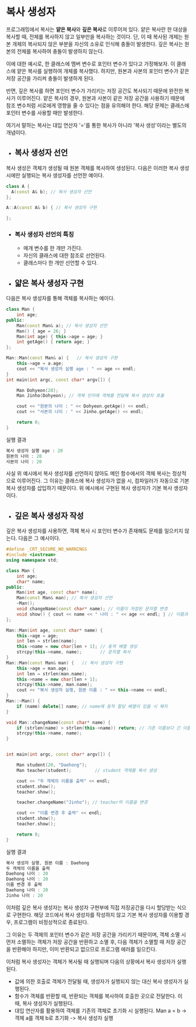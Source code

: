 # 복사 생성자


프로그래밍에서 복사는 **얕은 복사**와 **깊은 복사**로 이루어져 있다. 얕은 복사란 한 대상을 복사할 때,
전체를 복사하지 않고 일부만을 복사하는 것이다. 단, 이 때 복사된 개체는 원본 개체의 복사되지 않은 부분을
자신의 소유로 인식해 충돌이 발생한다. 깊은 복사는 원본의 전체를 복사하여 충돌이 발생하지 않는다.

이에 대한 예시로, 한 클래스에 멤버 변수로 포인터 변수가 있다고 가정해보자. 이 클래스에 얕은 복사를 실행하여
개체를 복사했다. 하지만, 원본과 사본의 포인터 변수가 같은 저장 공간을 가리켜 충돌이 발생하게 된다.

반면, 깊은 복사를 하면 포인터 변수가 가리키는 저장 공간도 복사되기 때문에 완전한 복사가 이루어진다.
얕은 복사의 경우, 원본과 사본이 같은 저장 공간을 사용하기 때문에 참조 변수처럼 서로에게 영향을 줄 수 있다는
점을 유의해야 한다. 해당 문제는 클래스에 포인터 변수를 사용할 때만 발생한다.

여기서 말하는 복사는 대입 연산자 '='를 통한 복사가 아니라 '복사 생성'이라는 별도의 개념이다.


+ ## 복사 생성자 선언

복사 생성은 객체가 생성될 때 원본 객체를 복사하여 생성된다. 다음은 이러한 복사 생성 시에만 실행되는
복사 생성자를 선언한 예이다.

```c++
class A {
  A(const A& b); // 복사 생성자 선언
};

A::A(const A& b) { // 복사 생성자 구현

};
```

  + ### 복사 생성자 선언의 특징

    + 매개 변수를 한 개만 가진다.
    + 자신의 클래스에 대한 참조로 선언된다.
    + 클래스마다 한 개만 선언할 수 있다.


+ ## 얇은 복사 생성자 구현

다음은 복사 생성자를 통해 객체를 복사하는 예이다.

```c++
class Man {
	int age;
public:
	Man(const Man& a); // 복사 생성자 선언
	Man() { age = 26; }
	Man(int age) { this->age = age; }
	int getAge() { return age; }
};

Man::Man(const Man& a) {   // 복사 생성자 구현
	this->age = a.age;
	cout << "복사 생성자 실행 age : " << age << endl;
}
int main(int argc, const char* argv[]) {

	Man Dohyeon(20);
	Man Jinho(Dohyeon); // 객체 인자에 객체를 전달해 복사 생성자 호출

	cout << "원본의 나이 : " << Dohyeon.getAge() << endl;
	cout << "사본의 나이 : " << Jinho.getAge() << endl;

	return 0;
}
```
실행 결과
```c++
복사 생성자 실행 age : 20
원본의 나이 : 20
사본의 나이 : 20
```
사실 위 예시에서 복사 생성자를 선언하지 않아도 메인 함수에서의 객체 복사는 정상적으로 이루어진다.
그 이유는 클래스에 복사 생성자가 없을 시, 컴파일러가 자동으로 기본 복사 생성자를 삽입하기 때문이다.
위 예시에서 구현된 복사 생성자가 기본 복사 생성자이다.


+ ## 깊은 복사 생성자 작성

깊은 복사 생성자를 사용하면, 객체 복사 시 포인터 변수가 존재해도 문제를 일으키지 않는다.
다음은 그 예시이다.

```c++
#define _CRT_SECURE_NO_WARNINGS
#include <iostream>
using namespace std;

class Man {
	int age;
	char* name;
public:
	Man(int age, const char* name);
	Man(const Man& man); // 복사 생성자 선언
	~Man();              
	void changeName(const char* name); // 이름이 저장된 문자열 변경
	void show() { cout << name << " 나이 : " << age << endl; } // 이름과 나이를 출력
};

Man::Man(int age, const char* name) {
	this->age = age;
	int len = strlen(name);
	this->name = new char[len + 1]; // 동적 배열 생성
	strcpy(this->name, name);       // 문자열 복사
}
Man::Man(const Man& man) {   // 복사 생성자 구현
	this->age = man.age;
	int len = strlen(man.name);
	this->name = new char[len + 1];
	strcpy(this->name, man.name);
	cout << "복사 생성자 실행, 원본 이름 : " << this->name << endl;
}
Man::~Man() {
	if (name) delete[] name; // name에 동적 할당 배열이 있을 시 해지
}

void Man::changeName(const char* name) {
	if (strlen(name) > strlen(this->name)) return; // 기존 이름보다 긴 이름 저장 불가
	strcpy(this->name, name);
}


int main(int argc, const char* argv[]) {

	Man student(20, "Daehong");
	Man teacher(student);         // student 객체를 복사 생성

	cout << "두 객체의 이름을 출력" << endl;
	student.show();
	teacher.show();

	teacher.changeName("Jinho"); // teacher의 이름을 변경

	cout << "이름 변경 후 출력" << endl;
	student.show();
	teacher.show();

	return 0;
}
```
실행 결과
```c++
복사 생성자 실행, 원본 이름 : Daehong
두 객체의 이름을 출력
Daehong 나이 : 20
Daehong 나이 : 20
이름 변경 후 출력
Daehong 나이 : 20
Jinho 나이 : 20
```

이처럼 깊은 복사 생성자는 복사 생성자 구현부에 직접 저장공간을 다시 할당받는 식으로 구현한다. 해당 코드에서 복사 생성자를 작성하지 않고 기본 복사 생성자를
이용할 경우, 프로그램이 비정상적으로 종료된다.

그 이유는 두 객체의 포인터 변수가 같은 저장 공간을 가리키기 때문이며, 객체 소멸 시 먼저 소멸하는 객체가 저장 공간을 반환하고 소멸 후, 다음 객체가 소멸할 때 저장 공간을
반환해야 하지만, 이미 반환되고 없으므로 프로그램 에러를 일으킨다.

이처럼 복사 생성자는 객체가 복사될 때 실행되며 다음의 상황에서 복사 생성자가 실행된다.

+ 값에 의한 호출로 객체가 전달될 때, 생성자가 실행되지 않는 대신 복사 생성자가 실행된다.
+ 함수가 객체를 반환할 때, 반환되는 객체를 복사하여 호출한 곳으로 전달한다. 이 때, 복사 생성자가 실행된다.
+ 대입 연산자를 활용하여 객체를 기존의 객체로 초기화 시 실행된다. Man a = b -> 객체 a를 객체 b로 초기화 -> 복사 생성자 실행










